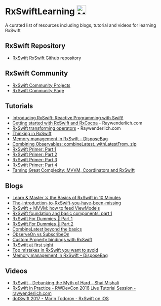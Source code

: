 # RxSwiftLearning <img src="https://raw.githubusercontent.com/ReactiveX/RxSwift/master/assets/Rx_Logo_M.png" alt="Miss Electric Eel 2016" width="30" height="30"> 

A curated list of resources including blogs, tutorial and videos for learning RxSwift

## RxSwift Repository
- [RxSwift](https://github.com/ReactiveX/RxSwift) RxSwift Github repository 

## RxSwift Community 
- [RxSwift Community Projects](https://github.com/RxSwiftCommunity)
- [RxSwift Community Page](https://community.rxswift.org)

## Tutorials
- [Introducing RxSwift: Reactive Programming with Swift!](https://www.raywenderlich.com/688-introducing-rxswift-reactive-programming-with-swift)
- [Getting started with RxSwift and RxCocoa](https://www.raywenderlich.com/900-getting-started-with-rxswift-and-rxcocoa) - Raywenderlich.com
- [RxSwift transforming operators](https://www.raywenderlich.com/682-rxswift-transforming-operators) - Raywenderlich.com
- [Thinking in RxSwift](http://adamborek.com/thinking-rxswift/)
- [Memory management in RxSwift – DisposeBag](http://adamborek.com/memory-managment-rxswift/)
- [Combining Observables: combineLatest, withLatestFrom, zip](http://adamborek.com/combinelatest-withlatestfrom-zip/)
- [RxSwift Primer: Part 1](https://www.caseyliss.com/2016/12/15/rxswift-primer-part-1)
- [RxSwift Primer: Part 2](https://www.caseyliss.com/2016/12/16/rxswift-primer-part-2)
- [RxSwift Primer: Part 3](https://www.caseyliss.com/2016/12/19/rxswift-primer-part-3)
- [RxSwift Primer: Part 4](https://www.caseyliss.com/2016/12/20/rxswift-primer-part-4)
- [Taming Great Complexity: MVVM, Coordinators and RxSwift](https://blog.uptech.team/taming-great-complexity-mvvm-coordinators-and-rxswift-8daf8a76e7fd)

## Blogs
- [Learn & Master ⚔️ the Basics of RxSwift in 10 Minutes](https://medium.com/ios-os-x-development/learn-and-master-%EF%B8%8F-the-basics-of-rxswift-in-10-minutes-818ea6e0a05b)
- [The-introduction-to-RxSwift-you-have-been-missing](https://github.com/DTVD/The-introduction-to-RxSwift-you-have-been-missing)
- [RxSwift + MVVM: how to feed ViewModels](https://medium.com/blablacar-tech/rxswift-mvvm-66827b8b3f10)
- [RxSwift foundation and basic components: part 1](https://medium.com/@navdeepsingh_2336/rxswift-foundation-and-basic-components-36f7db186e3e)
- [RxSwift For Dummies 🐣 Part 1](http://swiftpearls.com/RxSwift-for-dummies-1-Observables.html)
- [RxSwift For Dummies 🐥 Part 2](http://swiftpearls.com/RxSwift-for-dummies-2-Operators.html)
- [CombineLatest beyond the basics](http://rx-marin.com/post/rxswift-advanced-combine-latest/)
- [ObserveOn vs SubscribeOn](http://rx-marin.com/post/observeon-vs-subscribeon/)
- [Custom Property bindings with RxSwift](http://rx-marin.com/post/rxswift-custom-bindings/)
- [RxSwift at first sight](https://blog.alltheflow.com/rxswift-at-first-sight/)
- [Top mistakes in RxSwift you want to avoid](http://adamborek.com/top-7-rxswift-mistakes/)
- [Memory management in RxSwift – DisposeBag](http://adamborek.com/memory-managment-rxswift/)


## Videos
- [RxSwift - Debunking the Myth of Hard - Shai Mishali](https://www.youtube.com/watch?v=I-npe1z6HbA&t=1950s)
- [RxSwift in Practice - RWDevCon 2016 Live Tutorial Session - raywenderlich.com](https://www.youtube.com/watch?v=W3zGx4TUaCE&t=2089s)
- [dotSwift 2017 - Marin Todorov - RxSwift on iOS](https://www.youtube.com/watch?v=vwpdcMsccIY&t=3s)
